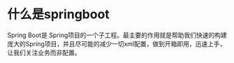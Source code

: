 # 什么是springboot 
Spring Boot是 Spring项目的一个子工程。最主要的作用就是帮助我们快速的构建庞大的Spring项目，并且尽可能的减少一切xml配置，做到开箱即用，迅速上手，让我们关注业务而非配置。
